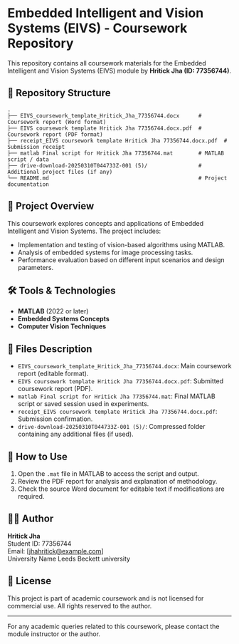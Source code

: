 # Embedded Intelligent and Vision Systems (EIVS) - Coursework Repository

This repository contains all coursework materials for the Embedded Intelligent and Vision Systems (EIVS) module by **Hritick Jha (ID: 77356744)**.

## 📁 Repository Structure

```
.
├── EIVS_coursework_template_Hritick_Jha_77356744.docx      # Coursework report (Word format)
├── EIVS coursework template Hritick Jha 77356744.docx.pdf  # Coursework report (PDF format)
├── receipt_EIVS coursework template Hritick Jha 77356744.docx.pdf  # Submission receipt
├── matlab Final script for Hritick Jha 77356744.mat        # MATLAB script / data
├── drive-download-20250310T044733Z-001 (5)/                # Additional project files (if any)
└── README.md                                               # Project documentation
```

## 🧠 Project Overview

This coursework explores concepts and applications of Embedded Intelligent and Vision Systems. The project includes:

- Implementation and testing of vision-based algorithms using MATLAB.
- Analysis of embedded systems for image processing tasks.
- Performance evaluation based on different input scenarios and design parameters.

## 🛠️ Tools & Technologies

- **MATLAB** (2022 or later)
- **Embedded Systems Concepts**
- **Computer Vision Techniques**

## 📝 Files Description

- `EIVS_coursework_template_Hritick_Jha_77356744.docx`: Main coursework report (editable format).
- `EIVS coursework template Hritick Jha 77356744.docx.pdf`: Submitted coursework report (PDF).
- `matlab Final script for Hritick Jha 77356744.mat`: Final MATLAB script or saved session used in experiments.
- `receipt_EIVS coursework template Hritick Jha 77356744.docx.pdf`: Submission confirmation.
- `drive-download-20250310T044733Z-001 (5)/`: Compressed folder containing any additional files (if used).

## 📌 How to Use

1. Open the `.mat` file in MATLAB to access the script and output.
2. Review the PDF report for analysis and explanation of methodology.
3. Check the source Word document for editable text if modifications are required.

## 👨‍🎓 Author

**Hritick Jha**  
Student ID: 77356744  
Email: [jhahritick@example.com]   
University Name Leeds Beckett university

## 📄 License

This project is part of academic coursework and is not licensed for commercial use. All rights reserved to the author.

---

For any academic queries related to this coursework, please contact the module instructor or the author.
